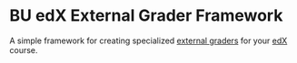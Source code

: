 # BU edX External Grader Framework

A simple framework for creating specialized [external graders](http://ca.readthedocs.org/en/latest/problems_tools/external_graders.html) for your [edX](http://code.edx.org/) course.
